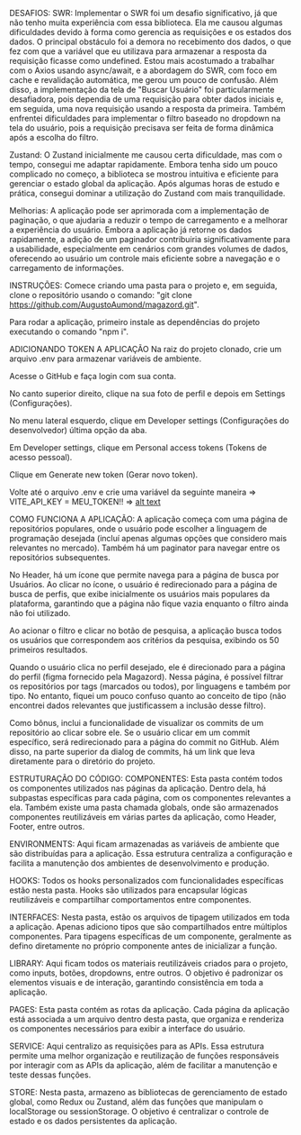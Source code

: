 DESAFIOS:
SWR: Implementar o SWR foi um desafio significativo, já que não tenho muita experiência com essa biblioteca. Ela me causou algumas dificuldades devido à forma como gerencia as requisições e os estados dos dados. O principal obstáculo foi a demora no recebimento dos dados, o que fez com que a variável que eu utilizava para armazenar a resposta da requisição ficasse como undefined. Estou mais acostumado a trabalhar com o Axios usando async/await, e a abordagem do SWR, com foco em cache e revalidação automática, me gerou um pouco de confusão. Além disso, a implementação da tela de "Buscar Usuário" foi particularmente desafiadora, pois dependia de uma requisição para obter dados iniciais e, em seguida, uma nova requisição usando a resposta da primeira. Também enfrentei dificuldades para implementar o filtro baseado no dropdown na tela do usuário, pois a requisição precisava ser feita de forma dinâmica após a escolha do filtro.

Zustand: O Zustand inicialmente me causou certa dificuldade, mas com o tempo, consegui me adaptar rapidamente. Embora tenha sido um pouco complicado no começo, a biblioteca se mostrou intuitiva e eficiente para gerenciar o estado global da aplicação. Após algumas horas de estudo e prática, consegui dominar a utilização do Zustand com mais tranquilidade.


Melhorias:
A aplicação pode ser aprimorada com a implementação de paginação, o que ajudaria a reduzir o tempo de carregamento e a melhorar a experiência do usuário. Embora a aplicação já retorne os dados rapidamente, a adição de um paginador contribuiria significativamente para a usabilidade, especialmente em cenários com grandes volumes de dados, oferecendo ao usuário um controle mais eficiente sobre a navegação e o carregamento de informações.


INSTRUÇÕES:
Comece criando uma pasta para o projeto e, em seguida, clone o repositório usando o comando: "git clone https://github.com/AugustoAumond/magazord.git".

Para rodar a aplicação, primeiro instale as dependências do projeto executando o comando "npm i".

ADICIONANDO TOKEN A APLICAÇÃO
Na raiz do projeto clonado, crie um arquivo .env para armazenar variáveis de ambiente.

Acesse o GitHub e faça login com sua conta.

No canto superior direito, clique na sua foto de perfil e depois em Settings (Configurações).

No menu lateral esquerdo, clique em Developer settings (Configurações do desenvolvedor) última opção da aba.

Em Developer settings, clique em Personal access tokens (Tokens de acesso pessoal).

Clique em Generate new token (Gerar novo token).

Volte até o arquivo .env e crie uma variável da seguinte maneira => VITE_API_KEY = MEU_TOKEN!! => [alt text](./public/image.png)


COMO FUNCIONA A APLICAÇÃO:
A aplicação começa com uma página de repositórios populares, onde o usuário pode escolher a linguagem de programação desejada (incluí apenas algumas opções que considero mais relevantes no mercado). Também há um paginator para navegar entre os repositórios subsequentes.

No Header, há um ícone que permite navega para a página de busca por Usuários. Ao clicar no ícone, o usuário é redirecionado para a página de busca de perfis, que exibe inicialmente os usuários mais populares da plataforma, garantindo que a página não fique vazia enquanto o filtro ainda não foi utilizado.

Ao acionar o filtro e clicar no botão de pesquisa, a aplicação busca todos os usuários que correspondem aos critérios da pesquisa, exibindo os 50 primeiros resultados.

Quando o usuário clica no perfil desejado, ele é direcionado para a página do perfil (figma fornecido pela Magazord). Nessa página, é possível filtrar os repositórios por tags (marcados ou todos), por linguagens e também por tipo. No entanto, fiquei um pouco confuso quanto ao conceito de tipo (não encontrei dados relevantes que justificassem a inclusão desse filtro).

Como bônus, inclui a funcionalidade de visualizar os commits de um repositório ao clicar sobre ele. Se o usuário clicar em um commit específico, será redirecionado para a página do commit no GitHub. Além disso, na parte superior da dialog de commits, há um link que leva diretamente para o diretório do projeto.


ESTRUTURAÇÃO DO CÓDIGO:
COMPONENTES:
Esta pasta contém todos os componentes utilizados nas páginas da aplicação. Dentro dela, há subpastas específicas para cada página, com os componentes relevantes a ela. Também existe uma pasta chamada globals, onde são armazenados componentes reutilizáveis em várias partes da aplicação, como Header, Footer, entre outros.

ENVIRONMENTS:
Aqui ficam armazenadas as variáveis de ambiente que são distribuídas para a aplicação. Essa estrutura centraliza a configuração e facilita a manutenção dos ambientes de desenvolvimento e produção.

HOOKS:
Todos os hooks personalizados com funcionalidades específicas estão nesta pasta. Hooks são utilizados para encapsular lógicas reutilizáveis e compartilhar comportamentos entre componentes.

INTERFACES:
Nesta pasta, estão os arquivos de tipagem utilizados em toda a aplicação. Apenas adiciono tipos que são compartilhados entre múltiplos componentes. Para tipagens específicas de um componente, geralmente as defino diretamente no próprio componente antes de inicializar a função.

LIBRARY:
Aqui ficam todos os materiais reutilizáveis criados para o projeto, como inputs, botões, dropdowns, entre outros. O objetivo é padronizar os elementos visuais e de interação, garantindo consistência em toda a aplicação.

PAGES:
Esta pasta contém as rotas da aplicação. Cada página da aplicação está associada a um arquivo dentro desta pasta, que organiza e renderiza os componentes necessários para exibir a interface do usuário.

SERVICE:
Aqui centralizo as requisições para as APIs. Essa estrutura permite uma melhor organização e reutilização de funções responsáveis por interagir com as APIs da aplicação, além de facilitar a manutenção e teste dessas funções.

STORE:
Nesta pasta, armazeno as bibliotecas de gerenciamento de estado global, como Redux ou Zustand, além das funções que manipulam o localStorage ou sessionStorage. O objetivo é centralizar o controle de estado e os dados persistentes da aplicação.